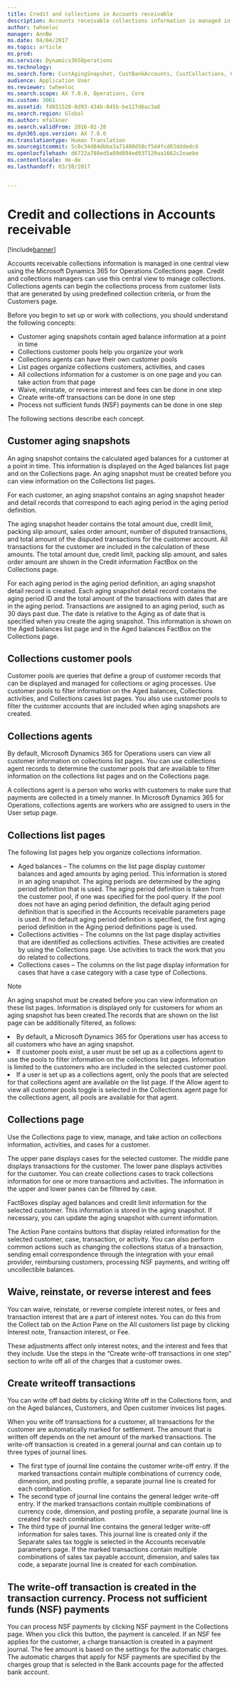 ```yaml
---
title: Credit and collections in Accounts receivable
description: Accounts receivable collections information is managed in one central view using the Microsoft Dynamics 365 for Operations Collections page. Credit and collections managers can use this central view to manage collections. Collections agents can begin the collections process from customer lists that are generated by using predefined collection criteria, or from the Customers page.
author: twheeloc
manager: AnnBe
ms.date: 04/04/2017
ms.topic: article
ms.prod: 
ms.service: Dynamics365Operations
ms.technology: 
ms.search.form: CustAgingSnapshot, CustBankAccounts, CustCollections, CustCollectionsActivitiesListPage, CustCollectionsAgent, CustCollectionsCaseListPage, CustCollectionsPool, CustCollectionsPoolsListPage, CustTable
audience: Application User
ms.reviewer: twheeloc
ms.search.scope: AX 7.0.0, Operations, Core
ms.custom: 3061
ms.assetid: fd851520-8d93-434b-845b-be127d6ac3a6
ms.search.region: Global
ms.author: mfalkner
ms.search.validFrom: 2016-02-28
ms.dyn365.ops.version: AX 7.0.0
ms.translationtype: Human Translation
ms.sourcegitcommit: 5c0c34d84dbba3a71480d50cf5d4fcd83dddedc6
ms.openlocfilehash: d6722a788ed5a89d894ed937129aa1662c2eaebe
ms.contentlocale: de-de
ms.lasthandoff: 03/30/2017


---
```


# <a name="credit-and-collections-in-accounts-receivable"></a>Credit and collections in Accounts receivable

[!include[banner](../includes/banner.md)]


Accounts receivable collections information is managed in one central view using the Microsoft Dynamics 365 for Operations Collections page. Credit and collections managers can use this central view to manage collections. Collections agents can begin the collections process from customer lists that are generated by using predefined collection criteria, or from the Customers page.

Before you begin to set up or work with collections, you should understand the following concepts:
-   Customer aging snapshots contain aged balance information at a point in time
-   Collections customer pools help you organize your work
-   Collections agents can have their own customer pools
-   List pages organize collections customers, activities, and cases
-   All collections information for a customer is on one page and you can take action from that page
-   Waive, reinstate, or reverse interest and fees can be done in one step
-   Create write-off transactions can be done in one step
-   Process not sufficient funds (NSF) payments can be done in one step

The following sections describe each concept.

## <a name="customer-aging-snapshots"></a>Customer aging snapshots
An aging snapshot contains the calculated aged balances for a customer at a point in time. This information is displayed on the Aged balances list page and on the Collections page. An aging snapshot must be created before you can view information on the Collections list pages. 

For each customer, an aging snapshot contains an aging snapshot header and detail records that correspond to each aging period in the aging period definition. 

The aging snapshot header contains the total amount due, credit limit, packing slip amount, sales order amount, number of disputed transactions, and total amount of the disputed transactions for the customer account. All transactions for the customer are included in the calculation of these amounts. The total amount due, credit limit, packing slip amount, and sales order amount are shown in the Credit information FactBox on the Collections page. 

For each aging period in the aging period definition, an aging snapshot detail record is created. Each aging snapshot detail record contains the aging period ID and the total amount of the transactions with dates that are in the aging period. Transactions are assigned to an aging period, such as 30 days past due. The date is relative to the Aging as of date that is specified when you create the aging snapshot. This information is shown on the Aged balances list page and in the Aged balances FactBox on the Collections page.

## <a name="collections-customer-pools"></a>Collections customer pools
Customer pools are queries that define a group of customer records that can be displayed and managed for collections or aging processes. Use customer pools to filter information on the Aged balances, Collections activities, and Collections cases list pages. You also use customer pools to filter the customer accounts that are included when aging snapshots are created.

## <a name="collections-agents"></a>Collections agents
By default, Microsoft Dynamics 365 for Operations users can view all customer information on collections list pages. You can use collections agent records to determine the customer pools that are available to filter information on the collections list pages and on the Collections page. 

A collections agent is a person who works with customers to make sure that payments are collected in a timely manner. In Microsoft Dynamics 365 for Operations, collections agents are workers who are assigned to users in the User setup page.

## <a name="collections-list-pages"></a>Collections list pages
The following list pages help you organize collections information.
-   Aged balances – The columns on the list page display customer balances and aged amounts by aging period. This information is stored in an aging snapshot. The aging periods are determined by the aging period definition that is used. The aging period definition is taken from the customer pool, if one was specified for the pool query. If the pool does not have an aging period definition, the default aging period definition that is specified in the Accounts receivable parameters page is used. If no default aging period definition is specified, the first aging period definition in the Aging period definitions page is used.
-   Collections activities – The columns on the list page display activities that are identified as collections activities. These activities are created by using the Collections page. Use activities to track the work that you do related to collections.
-   Collections cases – The columns on the list page display information for cases that have a case category with a case type of Collections.

> [!NOTE]
> An aging snapshot must be created before you can view information on these list pages. Information is displayed only for customers for whom an aging snapshot has been created.The records that are shown on the list page can be additionally filtered, as follows:
<li>By default, a Microsoft Dynamics 365 for Operations user has access to all customers who have an aging snapshot.</li>
<li>If customer pools exist, a user must be set up as a collections agent to use the pools to filter information on the collections list pages. Information is limited to the customers who are included in the selected customer pool.</li>
<li>If a user is set up as a collections agent, only the pools that are selected for that collections agent are available on the list page. If the Allow agent to view all customer pools toggle is selected in the Collections agent page for the collections agent, all pools are available for that agent.</li>


## <a name="collections-page"></a>Collections page
Use the Collections page to view, manage, and take action on collections information, activities, and cases for a customer. 

The upper pane displays cases for the selected customer. The middle pane displays transactions for the customer. The lower pane displays activities for the customer. You can create collections cases to track collections information for one or more transactions and activities. The information in the upper and lower panes can be filtered by case. 

FactBoxes display aged balances and credit limit information for the selected customer. This information is stored in the aging snapshot. If necessary, you can update the aging snapshot with current information. 

The Action Pane contains buttons that display related information for the selected customer, case, transaction, or activity. You can also perform common actions such as changing the collections status of a transaction, sending email correspondence through the integration with your email provider, reimbursing customers, processing NSF payments, and writing off uncollectible balances.

## <a name="waive-reinstate-or-reverse-interest-and-fees"></a>Waive, reinstate, or reverse interest and fees
You can waive, reinstate, or reverse complete interest notes, or fees and transaction interest that are a part of interest notes. You can do this from the Collect tab on the Action Pane on the All customers list page by clicking Interest note, Transaction interest, or Fee. 

These adjustments affect only interest notes, and the interest and fees that they include. Use the steps in the “Create write-off transactions in one step” section to write off all of the charges that a customer owes.

## <a name="create-writeoff-transactions"></a>Create writeoff transactions
You can write off bad debts by clicking Write off in the Collections form, and on the Aged balances, Customers, and Open customer invoices list pages. 

When you write off transactions for a customer, all transactions for the customer are automatically marked for settlement. The amount that is written off depends on the net amount of the marked transactions. The write-off transaction is created in a general journal and can contain up to three types of journal lines.

-   The first type of journal line contains the customer write-off entry. If the marked transactions contain multiple combinations of currency code, dimension, and posting profile, a separate journal line is created for each combination.
-   The second type of journal line contains the general ledger write-off entry. If the marked transactions contain multiple combinations of currency code, dimension, and posting profile, a separate journal line is created for each combination.
-   The third type of journal line contains the general ledger write-off information for sales taxes. This journal line is created only if the Separate sales tax toggle is selected in the Accounts receivable parameters page. If the marked transactions contain multiple combinations of sales tax payable account, dimension, and sales tax code, a separate journal line is created for each combination.

The write-off transaction is created in the transaction currency.
Process not sufficient funds (NSF) payments 
--------------------------------------------

You can process NSF payments by clicking NSF payment in the Collections page. When you click this button, the payment is canceled. If an NSF fee applies for the customer, a charge transaction is created in a payment journal. The fee amount is based on the settings for the automatic charges. The automatic charges that apply for NSF payments are specified by the charges group that is selected in the Bank accounts page for the affected bank account.






